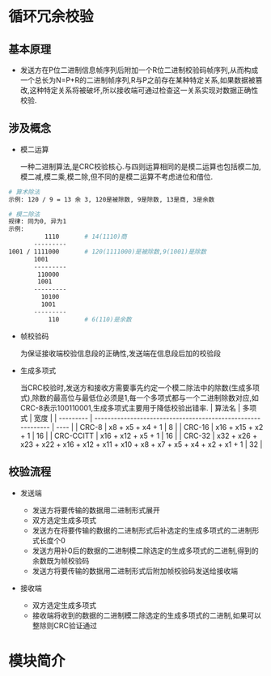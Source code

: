 # 循环冗余校验

## 基本原理

* 发送方在P位二进制信息帧序列后附加一个R位二进制校验码帧序列,从而构成一个总长为N=P+R的二进制帧序列,R与P之前存在某种特定关系,如果数据被篡改,这种特定关系将被破坏,所以接收端可通过检查这一关系实现对数据正确性校验.

## 涉及概念

* 模二运算

  一种二进制算法,是CRC校验核心.与四则运算相同的是模二运算也包括模二加,模二减,模二乘,模二除,但不同的是模二运算不考虑进位和借位.

```bash
# 算术除法
示例: 120 / 9 = 13 余 3, 120是被除数, 9是除数, 13是商, 3是余数

# 模二除法
规律: 同为0, 异为1
示例:
          1110       # 14(1110)商
       ---------
1001 / 1111000       # 120(1111000)是被除数,9(1001)是除数
       1001
       ---------
        110000
        1001
       ---------
         10100
         1001
       ---------
           110       # 6(110)是余数
```

* 帧校验码

  为保证接收端校验信息段的正确性,发送端在信息段后加的校验段
* 生成多项式

  当CRC校验时,发送方和接收方需要事先约定一个模二除法中的除数(生成多项式),除数的最高位与最低位必须是1,每一个多项式都与一个二进制除数对应,如CRC-8表示100110001,生成多项式主要用于降低校验出错率.
| 算法名    | 多项式                                                       | 宽度 |
| --------- | ------------------------------------------------------------ | ---- |
| CRC-8     | x8 + x5 + x4 + 1                                             | 8    |
| CRC-16    | x16 + x15 + x2 + 1                                           | 16   |
| CRC-CCITT | x16 + x12 + x5 + 1                                           | 16   |
| CRC-32    | x32 + x26 + x23 + x22 + x16 + x12 + x11 + x10 + x8 + x7 + x5 + x4 + x2 + x1 + 1 | 32   |

## 校验流程

* 发送端
  * 发送方将要传输的数据用二进制形式展开
  * 双方选定生成多项式
  * 发送方在将要传输的数据的二进制形式后补选定的生成多项式的二进制形式长度个0
  * 发送方用补0后的数据的二进制模二除选定的生成多项式的二进制,得到的余数既为帧校验码
  * 发送方将要传输的数据用二进制形式后附加帧校验码发送给接收端

* 接收端
  * 双方选定生成多项式
  * 接收端将收到的数据的二进制模二除选定的生成多项式的二进制,如果可以整除则CRC验证通过

# 模块简介

